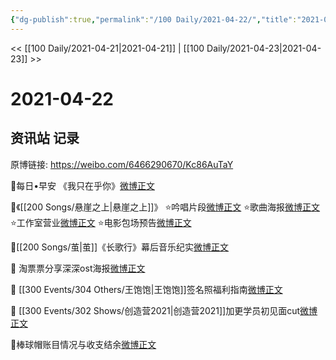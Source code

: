 ```yaml
---
{"dg-publish":true,"permalink":"/100 Daily/2021-04-22/","title":"2021-04-22","created":"2023-04-09T16:03:01.454+08:00","updated":"2023-04-09T16:03:42.209+08:00"}
---
```



<< [[100 Daily/2021-04-21\|2021-04-21]] | [[100 Daily/2021-04-23\|2021-04-23]] >>

# 2021-04-22

## 资讯站 记录

原博链接: https://weibo.com/6466290670/Kc86AuTaY

💫每日•早安
《我只在乎你》[微博正文](https://m.weibo.cn/6466290670/4628686886930807)

💫《[[200 Songs/悬崖之上\|悬崖之上]]》
⭐吟唱片段[微博正文](https://m.weibo.cn/6466290670/4628722987042618)
⭐歌曲海报[微博正文](https://m.weibo.cn/6466290670/4628727000990776)
⭐工作室营业[微博正文](https://m.weibo.cn/6466290670/4628728938761184)
⭐电影包场预告[微博正文](https://m.weibo.cn/6466290670/4628736354552513)

💫[[200 Songs/茧\|茧]]《长歌行》幕后音乐纪实[微博正文](https://m.weibo.cn/6466290670/4628894881155120)

💫 淘票票分享深深ost海报[微博正文](https://m.weibo.cn/6466290670/4628731634909999)

💫 [[300 Events/304 Others/王饱饱\|王饱饱]]签名照福利指南[微博正文](https://m.weibo.cn/6466290670/4628845828771408)

💫 [[300 Events/302 Shows/创造营2021\|创造营2021]]加更学员初见面cut[微博正文](https://m.weibo.cn/6466290670/4628902205459532)

💫棒球帽账目情况与收支结余[微博正文](https://m.weibo.cn/6466290670/4628710277253821)
